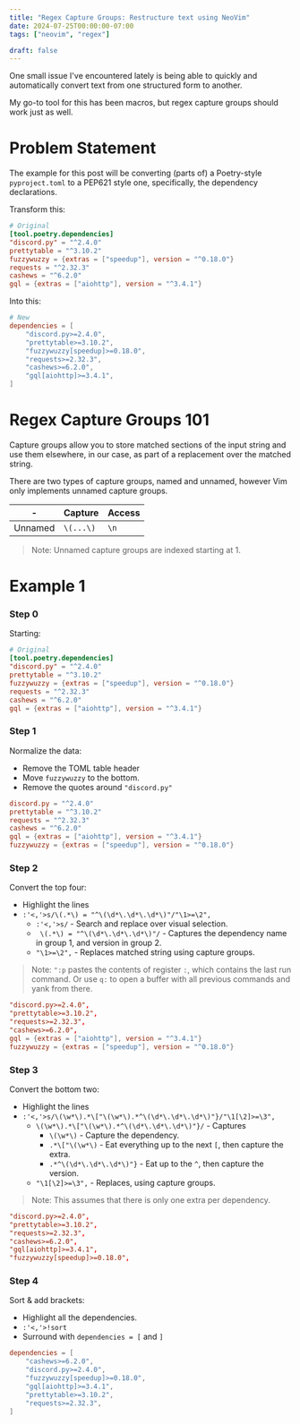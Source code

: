 ```yaml
---
title: "Regex Capture Groups: Restructure text using NeoVim"
date: 2024-07-25T00:00:00-07:00
tags: ["neovim", "regex"]

draft: false
---
```


One small issue I've encountered lately is being able to quickly and
automatically convert text from one structured form to another. 

My go-to tool for this has been macros, but regex capture groups should work just as well. 

<!--more-->

# Problem Statement

The example for this post will be converting (parts of) a Poetry-style
`pyproject.toml` to a PEP621 style one, specifically, the dependency
declarations.


Transform this:

```toml
# Original
[tool.poetry.dependencies]
"discord.py" = "^2.4.0"
prettytable = "^3.10.2"
fuzzywuzzy = {extras = ["speedup"], version = "^0.18.0"}
requests = "^2.32.3"
cashews = "^6.2.0"
gql = {extras = ["aiohttp"], version = "^3.4.1"}
```

Into this:
```toml
# New
dependencies = [
    "discord.py>=2.4.0",
    "prettytable>=3.10.2",
    "fuzzywuzzy[speedup]>=0.18.0",
    "requests>=2.32.3",
    "cashews>=6.2.0",
    "gql[aiohttp]>=3.4.1",
]
```

# Regex Capture Groups 101

Capture groups allow you to store matched sections of the input string and use
them elsewhere, in our case, as part of a replacement over the matched string.

There are two types of capture groups, named and unnamed, however Vim only
implements unnamed capture groups.

|    -    | Capture        | Access    |
| ------- | -------------- | --------- |
| Unnamed | `\(...\)`      | `\n`      |

> Note: Unnamed capture groups are indexed starting at 1.

# Example 1


### Step 0

Starting:

```toml
# Original
[tool.poetry.dependencies]
"discord.py" = "^2.4.0"
prettytable = "^3.10.2"
fuzzywuzzy = {extras = ["speedup"], version = "^0.18.0"}
requests = "^2.32.3"
cashews = "^6.2.0"
gql = {extras = ["aiohttp"], version = "^3.4.1"}
```
### Step 1

Normalize the data:
  - Remove the TOML table header
  - Move `fuzzywuzzy` to the bottom.
  - Remove the quotes around `"discord.py"`

```toml
discord.py = "^2.4.0"
prettytable = "^3.10.2"
requests = "^2.32.3"
cashews = "^6.2.0"
gql = {extras = ["aiohttp"], version = "^3.4.1"}
fuzzywuzzy = {extras = ["speedup"], version = "^0.18.0"}
```

### Step 2

Convert the top four:
  - Highlight the lines
  - `:'<,'>s/\(.*\) = "^\(\d*\.\d*\.\d*\)"/"\1>=\2",`
    - `:'<,'>s/` - Search and replace over visual selection.
    - ` \(.*\) = "^\(\d*\.\d*\.\d*\)"/` - Captures the dependency name in group 1, and version in group 2.
    - `"\1>=\2",` - Replaces matched string using capture groups.

> Note: `":p` pastes the contents of register `:`, which contains the last run command.
> Or use `q:` to open a buffer with all previous commands and yank from there.


```toml
"discord.py>=2.4.0",
"prettytable>=3.10.2",
"requests>=2.32.3",
"cashews>=6.2.0",
gql = {extras = ["aiohttp"], version = "^3.4.1"}
fuzzywuzzy = {extras = ["speedup"], version = "^0.18.0"}
```

### Step 3

Convert the bottom two:
  - Highlight the lines
  - `:'<,'>s/\(\w*\).*\["\(\w*\).*^\(\d*\.\d*\.\d*\)"}/"\1[\2]>=\3",`
    - `\(\w*\).*\["\(\w*\).*^\(\d*\.\d*\.\d*\)"}/` - Captures
      - `\(\w*\)` - Capture the dependency.
      - `.*\["\(\w*\)` - Eat everything up to the next `[`, then capture the extra.
      - `.*^\(\d*\.\d*\.\d*\)"}` - Eat up to the `^`, then capture the version.
    - `"\1[\2]>=\3",` - Replaces, using capture groups.

> Note: This assumes that there is only one extra per dependency.


```toml
"discord.py>=2.4.0",
"prettytable>=3.10.2",
"requests>=2.32.3",
"cashews>=6.2.0",
"gql[aiohttp]>=3.4.1",
"fuzzywuzzy[speedup]>=0.18.0",
```

### Step 4

Sort & add brackets:
  - Highlight all the dependencies.
  - `:'<,'>!sort`
  - Surround with `dependencies = [` and `]`

```toml
dependencies = [
    "cashews>=6.2.0",
    "discord.py>=2.4.0",
    "fuzzywuzzy[speedup]>=0.18.0",
    "gql[aiohttp]>=3.4.1",
    "prettytable>=3.10.2",
    "requests>=2.32.3",
]
```
